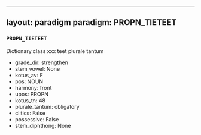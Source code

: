 
---
layout: paradigm
paradigm: PROPN_TIETEET
---
### ` PROPN_TIETEET `

Dictionary class xxx teet plurale tantum
* grade_dir: strengthen
* stem_vowel: None
* kotus_av: F
* pos: NOUN
* harmony: front
* upos: PROPN
* kotus_tn: 48
* plurale_tantum: obligatory
* clitics: False
* possessive: False
* stem_diphthong: None
